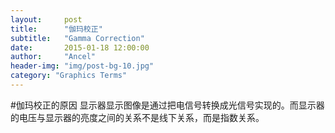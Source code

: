 ```yaml
---
layout:     post
title:      "伽玛校正"
subtitle:   "Gamma Correction"
date:       2015-01-18 12:00:00
author:     "Ancel"
header-img: "img/post-bg-10.jpg"
category: "Graphics Terms"
---
```

#伽玛校正的原因
显示器显示图像是通过把电信号转换成光信号实现的。而显示器的电压与显示器的亮度之间的关系不是线下关系，而是指数关系。